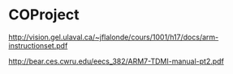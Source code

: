 # COProject


http://vision.gel.ulaval.ca/~jflalonde/cours/1001/h17/docs/arm-instructionset.pdf

http://bear.ces.cwru.edu/eecs_382/ARM7-TDMI-manual-pt2.pdf